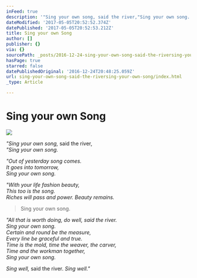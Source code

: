 ```yaml
---
inFeed: true
description: '"Sing your own song, said the river,"Sing your own song.'
dateModified: '2017-05-05T20:52:52.374Z'
datePublished: '2017-05-05T20:52:53.212Z'
title: Sing your own Song
author: []
publisher: {}
via: {}
sourcePath: _posts/2016-12-24-sing-your-own-song-said-the-riversing-your-own-song.md
hasPage: true
starred: false
datePublishedOriginal: '2016-12-24T20:48:25.059Z'
url: sing-your-own-song-said-the-riversing-your-own-song/index.html
_type: Article

---
```

# Sing your own Song
![](https://the-grid-user-content.s3-us-west-2.amazonaws.com/b20d41b5-b8e9-42af-9316-e29a4c8bff82.jpg)

_"Sing your own song,_ said the river,  
_"Sing your own song._

_"Out of yesterday song comes._  
_It goes into tomorrow,_  
_Sing your own song._

_"With your life fashion beauty,_  
_This too is the song._  
_Riches will pass and power. Beauty remains._

> Sing your own song.

_"All that is worth doing, do well, _said the river_._  
_Sing your own song._  
_Certain and round be the measure,_  
_Every line be graceful and true._  
_Time is the mold, time the weaver, the carver,_  
_Time and the workman together,_  
_Sing your own song._

_Sing well,_ said the river. _Sing well."_